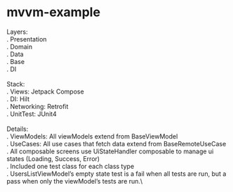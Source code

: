 # mvvm-example

Layers:\
	. Presentation \
	. Domain\
	. Data\
	. Base\
	. DI\
\
Stack:\
	. Views: Jetpack Compose\
	. DI: Hilt\
	. Networking: Retrofit\
	. UnitTest: JUnit4\
\
Details:\
	. ViewModels: All viewModels extend from BaseViewModel\
	. UseCases: All use cases that fetch data extend from BaseRemoteUseCase\
	. All composable screens use UiStateHandler composable to manage ui states (Loading, Success, Error)\
	. Included one test class for each class type\
	. UsersListViewModel’s empty state test is a fail when all tests are run, but a pass when only the viewModel’s tests are run.\
